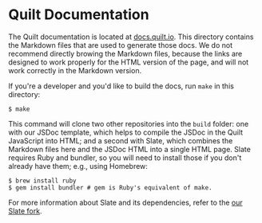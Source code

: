 # Quilt Documentation

The Quilt documentation is located at [docs.quilt.io](http://docs.quilt.io).
This directory contains the Markdown files that are used to generate those
docs. We do not recommend directly browing the Markdown files, because the
links are designed to work properly for the HTML version of the page, and
will not work correctly in the Markdown version.

If you're a developer and you'd like to build the docs, run `make` in this
directory:

```console
$ make
```

This command will clone two other repositories into the `build` folder:
one with our JSDoc template, which helps to compile the JSDoc in the Quilt
JavaScript into HTML; and a second with Slate, which combines the Markdown
files here and the JSDoc HTML into a single HTML page.  Slate requires
Ruby and bundler, so you will need to install those if you don't already
have them; e.g., using Homebrew:

```console
$ brew install ruby
$ gem install bundler # gem is Ruby's equivalent of make.
```

For more information about Slate and its dependencies, refer to the
[our Slate fork](https://github.com/quilt/slate).
